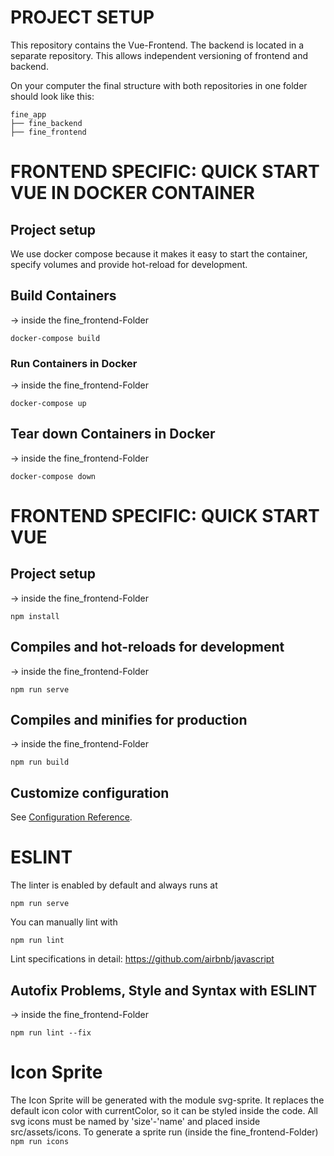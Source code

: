 # PROJECT SETUP
This repository contains the Vue-Frontend. The backend is located in a separate repository. This allows independent versioning of frontend and backend.

On your computer the final structure with both repositories in one folder should look like this:
```	
fine_app
├── fine_backend
├── fine_frontend
```
# FRONTEND SPECIFIC: QUICK START VUE IN DOCKER CONTAINER 

## Project setup
We use docker compose because it makes it easy to start the container, specify volumes and provide hot-reload for development. 
## Build Containers
-> inside the fine_frontend-Folder
```console
docker-compose build
```
### Run Containers in Docker 
-> inside the fine_frontend-Folder
```console
docker-compose up
```

## Tear down Containers in Docker
-> inside the fine_frontend-Folder
```console
docker-compose down
```

# FRONTEND SPECIFIC: QUICK START VUE
## Project setup 
-> inside the fine_frontend-Folder
```console
npm install
```

## Compiles and hot-reloads for development
-> inside the fine_frontend-Folder
```console
npm run serve
```

## Compiles and minifies for production
-> inside the fine_frontend-Folder
```console
npm run build
```

## Customize configuration
See [Configuration Reference](https://cli.vuejs.org/config/).


# ESLINT
The linter is enabled by default and always runs at 
```console
npm run serve
```
You can manually lint with
```console
npm run lint
```
Lint specifications in detail: https://github.com/airbnb/javascript 

## Autofix Problems, Style and Syntax with ESLINT 
-> inside the fine_frontend-Folder
```console
npm run lint --fix
```

# Icon Sprite
The Icon Sprite will be generated with the module svg-sprite. It replaces the default icon color with currentColor, so it can be styled inside the code. All svg icons must be named by 'size'-'name' and placed inside src/assets/icons.
To generate a sprite run (inside the fine_frontend-Folder)
`npm run icons`
